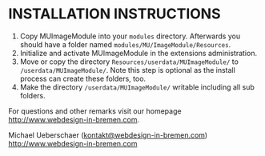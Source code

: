 # INSTALLATION INSTRUCTIONS

1. Copy MUImageModule into your `modules` directory. Afterwards you should have a folder named `modules/MU/ImageModule/Resources`.
2. Initialize and activate MUImageModule in the extensions administration.
3. Move or copy the directory `Resources/userdata/MUImageModule/` to `/userdata/MUImageModule/`.
   Note this step is optional as the install process can create these folders, too.
4. Make the directory `/userdata/MUImageModule/` writable including all sub folders.

For questions and other remarks visit our homepage http://www.webdesign-in-bremen.com.

Michael Ueberschaer (kontakt@webdesign-in-bremen.com)
http://www.webdesign-in-bremen.com
